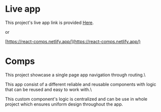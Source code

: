 # Live app

This project's live app link is provided [Here](https://react-comps.netlify.app/).

or

[https://react-comps.netlify.app/](https://react-comps.netlify.app/)

# Comps

This project showcase a single page app navigation through routing.\

This app consist of a different reliable and reusable components with logic that can be reused and easy to work with.\

This custom component's logic is centralized and can be use in whole project which ensures uniform design throughout the app.

